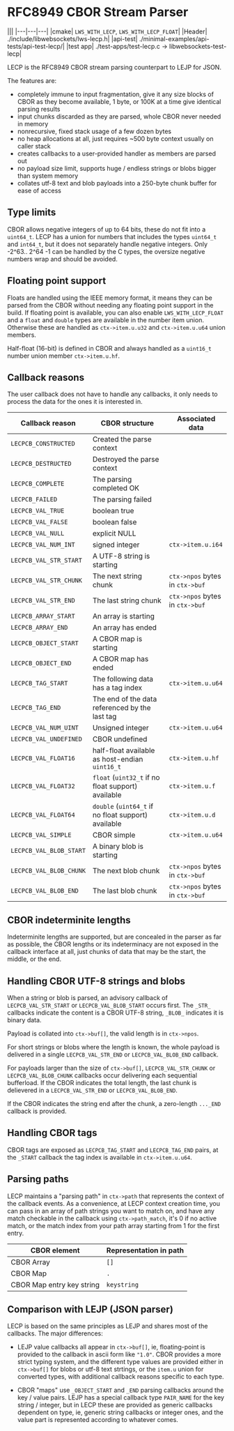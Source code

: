 # RFC8949 CBOR Stream Parser

|||
|---|---|---|
|cmake| `LWS_WITH_LECP`, `LWS_WITH_LECP_FLOAT`|
|Header| ./include/libwebsockets/lws-lecp.h|
|api-test| ./minimal-examples/api-tests/api-test-lecp/|
|test app| ./test-apps/test-lecp.c -> libwebsockets-test-lecp|

LECP is the RFC8949 CBOR stream parsing counterpart to LEJP for JSON.

The features are:

 - completely immune to input fragmentation, give it any size blocks of CBOR as
   they become available, 1 byte, or 100K at a time give identical parsing
   results
 - input chunks discarded as they are parsed, whole CBOR never needed in memory
 - nonrecursive, fixed stack usage of a few dozen bytes
 - no heap allocations at all, just requires ~500 byte context usually on
   caller stack
 - creates callbacks to a user-provided handler as members are parsed out
 - no payload size limit, supports huge / endless strings or blobs bigger than
   system memory
 - collates utf-8 text and blob payloads into a 250-byte chunk buffer for ease
   of access

## Type limits

CBOR allows negative integers of up to 64 bits, these do not fit into a `uint64_t`.
LECP has a union for numbers that includes the types `uint64_t` and `int64_t`,
but it does not separately handle negative integers.  Only -2^63.. 2^64 -1 can
be handled by the C types, the oversize negative numbers wrap and should be
avoided.

## Floating point support

Floats are handled using the IEEE memory format, it means they can be parsed
from the CBOR without needing any floating point support in the build.  If
floating point is available, you can also enable `LWS_WITH_LECP_FLOAT` and
a `float` and `double` types are available in the number item union.  Otherwise
these are handled as `ctx->item.u.u32` and `ctx->item.u.u64` union members.

Half-float (16-bit) is defined in CBOR and always handled as a `uint16_t`
number union member `ctx->item.u.hf`.

## Callback reasons

The user callback does not have to handle any callbacks, it only needs to
process the data for the ones it is interested in.

|Callback reason|CBOR structure|Associated data|
|---|---|---|
|`LECPCB_CONSTRUCTED`|Created the parse context||
|`LECPCB_DESTRUCTED`|Destroyed the parse context||
|`LECPCB_COMPLETE`|The parsing completed OK||
|`LECPCB_FAILED`|The parsing failed||
|`LECPCB_VAL_TRUE`|boolean true||
|`LECPCB_VAL_FALSE`|boolean false||
|`LECPCB_VAL_NULL`|explicit NULL||
|`LECPCB_VAL_NUM_INT`|signed integer|`ctx->item.u.i64`|
|`LECPCB_VAL_STR_START`|A UTF-8 string is starting||
|`LECPCB_VAL_STR_CHUNK`|The next string chunk|`ctx->npos` bytes in `ctx->buf`|
|`LECPCB_VAL_STR_END`|The last string chunk|`ctx->npos` bytes in `ctx->buf`|
|`LECPCB_ARRAY_START`|An array is starting||
|`LECPCB_ARRAY_END`|An array has ended||
|`LECPCB_OBJECT_START`|A CBOR map is starting||
|`LECPCB_OBJECT_END`|A CBOR map has ended||
|`LECPCB_TAG_START`|The following data has a tag index|`ctx->item.u.u64`|
|`LECPCB_TAG_END`|The end of the data referenced by the last tag||
|`LECPCB_VAL_NUM_UINT`|Unsigned integer|`ctx->item.u.u64`|
|`LECPCB_VAL_UNDEFINED`|CBOR undefined||
|`LECPCB_VAL_FLOAT16`|half-float available as host-endian `uint16_t`|`ctx->item.u.hf`|
|`LECPCB_VAL_FLOAT32`|`float` (`uint32_t` if no float support) available|`ctx->item.u.f`|
|`LECPCB_VAL_FLOAT64`|`double` (`uint64_t` if no float support) available|`ctx->item.u.d`|
|`LECPCB_VAL_SIMPLE`|CBOR simple|`ctx->item.u.u64`|
|`LECPCB_VAL_BLOB_START`|A binary blob is starting||
|`LECPCB_VAL_BLOB_CHUNK`|The next blob chunk|`ctx->npos` bytes in `ctx->buf`|
|`LECPCB_VAL_BLOB_END`|The last blob chunk|`ctx->npos` bytes in `ctx->buf`|

## CBOR indeterminite lengths

Indeterminite lengths are supported, but are concealed in the parser as far as
possible, the CBOR lengths or its indeterminacy are not exposed in the callback
interface at all, just chunks of data that may be the start, the middle, or the
end.

## Handling CBOR UTF-8 strings and blobs

When a string or blob is parsed, an advisory callback of `LECPCB_VAL_STR_START` or
`LECPCB_VAL_BLOB_START` occurs first.  The `_STR_` callbacks indicate the
content is a CBOR UTF-8 string, `_BLOB_` indicates it is binary data.

Payload is collated into `ctx->buf[]`, the valid length is in `ctx->npos`.

For short strings or blobs where the length is known, the whole payload is
delivered in a single `LECPCB_VAL_STR_END` or `LECPCB_VAL_BLOB_END` callback.

For payloads larger than the size of `ctx->buf[]`, `LECPCB_VAL_STR_CHUNK` or
`LECPCB_VAL_BLOB_CHUNK` callbacks occur delivering each sequential bufferload.
If the CBOR indicates the total length, the last chunk is delievered in a
`LECPCB_VAL_STR_END` or `LECPCB_VAL_BLOB_END`.

If the CBOR indicates the string end after the chunk, a zero-length `..._END`
callback is provided.

## Handling CBOR tags

CBOR tags are exposed as `LECPCB_TAG_START` and `LECPCB_TAG_END` pairs, at
the `_START` callback the tag index is available in `ctx->item.u.u64`.

## Parsing paths

LECP maintains a "parsing path" in `ctx->path` that represents the context of
the callback events.  As a convenience, at LECP context creation time, you can
pass in an array of path strings you want to match on, and have any match
checkable in the callback using `ctx->path_match`, it's 0 if no active match,
or the match index from your path array starting from 1 for the first entry.

|CBOR element|Representation in path|
|---|---|
|CBOR Array|`[]`|
|CBOR Map|`.`|
|CBOR Map entry key string|`keystring`|



## Comparison with LEJP (JSON parser)

LECP is based on the same principles as LEJP and shares most of the callbacks.
The major differences:

 - LEJP value callbacks all appear in `ctx->buf[]`, ie, floating-point is
   provided to the callback in ascii form like `"1.0"`.  CBOR provides a more
   strict typing system, and the different type values are provided either in
   `ctx->buf[]` for blobs or utf-8 text strtings, or the `item.u` union for
   converted types, with additional callback reasons specific to each type.

 - CBOR "maps" use `_OBJECT_START` and `_END` parsing callbacks around the
   key / value pairs.  LEJP has a special callback type `PAIR_NAME` for the
   key string / integer, but in LECP these are provided as generic callbacks
   dependent on type, ie, generic string callbacks or integer ones, and the
   value part is represented according to whatever comes.


